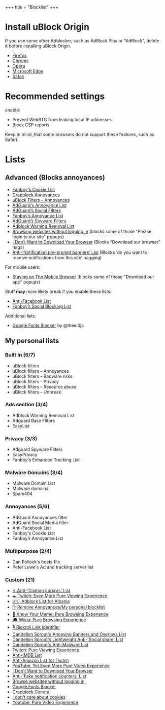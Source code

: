 +++
title = "Blocklist"
+++

# Install uBlock Origin

If you use some other Adblocker, such as AdBlock Plus or "AdBlock", delete it before installing uBlock Origin.

- [Firefox](https://addons.mozilla.org/en-US/firefox/addon/ublock-origin/)
- [Chrome](https://chrome.google.com/webstore/detail/ublock-origin/cjpalhdlnbpafiamejdnhcphjbkeiagm)
- [Opera](https://addons.opera.com/en/extensions/details/ublock/)
- [Microsoft Edge](https://www.microsoft.com/en-us/p/ublock-origin/9nblggh444l4?activetab=pivot%3Aoverviewtab)
- [Safari](https://safari-extensions.apple.com/details/?id=com.el1t.uBlock-3NU33NW2M3)

# Recommended settings

enable:

- Prevent WebRTC from leaking local IP addresses
- Block CSP reports

Keep in mind, that some browsers do not support these features, such as Safari.

# Lists

## Advanced (Blocks annoyances)

- [Fanboy's Cookie List](https://subscribe.adblockplus.org/?location=https://secure.fanboy.co.nz/fanboy-cookiemonster.txt&title=Fanboy's%20Cookie%20List)
- [Crapblock Annoyances](https://subscribe.adblockplus.org/?location=https://crapblock.theel0ja.info/crapblock-annoyances.txt?src=uborec-advanced&title=CrapBlock%20Annoyances&requiresLocation=https://crapblock.theel0ja.info/crapblock-annoyances.txt?src=uborec-advanced)
- [uBlock Filters - Annoyances](https://subscribe.adblockplus.org/?location=https://raw.githubusercontent.com/uBlockOrigin/uAssets/master/filters/annoyances.txt&title=uBlock%20filters%20–%20Annoyances)
- [AdGuard's Annoyance List](https://subscribe.adblockplus.org/?location=https://filters.adtidy.org/extension/ublock/filters/14.txt&title=AdGuard's%20Annoyance%20List)
- [AdGuard’s Social Filters](https://subscribe.adblockplus.org/?location=https://filters.adtidy.org/extension/ublock/filters/4.txt&title=AdGuard%27s%20Social%20Filters)
- [Fanboy’s Annoyance List](https://subscribe.adblockplus.org/?location=https://fanboy.co.nz/fanboy-annoyance.txt&title=Fanboy’s%20Annoyance%20List)
- [AdGuard’s Spyware Filters](https://subscribe.adblockplus.org/?location=https://filters.adtidy.org/extension/ublock/filters/3.txt&title=Adguard%20Spyware%20Filters)
- [Adblock Warning Removal List](https://subscribe.adblockplus.org/?location=https://easylist-downloads.adblockplus.org/antiadblockfilters.txt&title=Adblock%20Warning%20Removal%20List)
- [Browsing websites without logging in](https://subscribe.adblockplus.org/?location=https://raw.githubusercontent.com/DandelionSprout/adfilt/master/BrowseWebsitesWithoutLoggingIn.txt&title=Browse%20websites%20without%20logging%20in) (blocks some of those "Please login to our site" popups)
- [I Don’t Want to Download Your Browser](https://subscribe.adblockplus.org/?location=https://raw.githubusercontent.com/DandelionSprout/adfilt/master/I%20Don%27t%20Want%20to%20Download%20Your%20Browser.txt&title=I%20Don%27t%20Want%20to%20Download%20Your%20Browser) (Blocks “Download our browser” nags)
- [Anti-‘Notification pre-prompt banners’ List](https://subscribe.adblockplus.org/?location=https://raw.githubusercontent.com/DandelionSprout/adfilt/master/Anti-%27Notification%20pre-prompt%20banners%27%20List.txt&title=Anti-%27Notification%20pre-prompt%20banners%27%20List) (Blocks ‘do you want to receive notifications from this site’ nagging)

For mobile users:

- [Staying on The Mobile Browser](https://subscribe.adblockplus.org/?location=https%3A%2F%2Fraw.githubusercontent.com%2FDandelionSprout%2Fadfilt%2Fmaster%2Fstayingonbrowser%2FStaying%2520On%2520The%2520Phone%2520Browser&title=Staying%20On%20The%20Phone%20Browser) (blocks some of those "Download our app" popups)

Stuff **may** more likely break if you enable these lists:

- [Anti-Facebook List](https://subscribe.adblockplus.org/?location=https://fanboy.co.nz/fanboy-antifacebook.txt&title=Anti-Facebook%20List)
- [Fanboy’s Social Blocking List](https://subscribe.adblockplus.org/?location=https://fanboy.co.nz/fanboy-social.txt&title=Anti-Facebook%20List)

Additional lists:

- [Google Fonts Blocker](https://subscribe.adblockplus.org/?location=https://raw.githubusercontent.com/theel0ja/CrapBlock/master/block-googlefonts.txt&title=Google%20Fonts%20Blocker) by @theel0ja

## My personal lists

### Built in (6/7)

- uBlock filters
- uBlock filters – Annoyances
- uBlock filters – Badware risks
- uBlock filters – Privacy
- uBlock filters – Resource abuse
- uBlock filters – Unbreak

### Ads section (3/4)

- Adblock Warning Removal List
- Adguard Base Filters
- EasyList

### Privacy (3/3)

- Adguard Spyware Filters
- EasyPrivacy
- Fanboy's Enhanced Tracking List

### Malware Domains (3/4)

- Malware Domain List
- Malware domains
- Spam404

### Annoyances (5/6)

- AdGuard Annoyances filter
- AdGuard Social Media filter
- Anti-Facebook List
- Fanboy's Cookie List
- Fanboy’s Annoyance List

### Multipurpose (2/4)

- Dan Pollock's hosts file
- Peter Lowe's Ad and tracking server list

### Custom (21)

- [↖ Anti-'Custom cursors' List](https://subscribe.adblockplus.org/?location=https://raw.githubusercontent.com/DandelionSprout/adfilt/master/Anti-'Custom%2520cursors'%2520List.txt&title=Anti-Custom%20Cursors%20List)
- [⏭ Twitch: Even More Pure Viewing Experience](https://subscribe.adblockplus.org/?location=https://raw.githubusercontent.com/DandelionSprout/adfilt/master/TwitchEvenMorePureViewingExperience.txt&title=Twitch:%20Even%20More%20Pure%20Viewing%20Experience)
- [🇦🇱 Adblock List for Albania](https://subscribe.adblockplus.org/?location=https://raw.githubusercontent.com/AnXh3L0/blocklist/master/albanian-easylist-addition/Albania.txt&title=Albanian%20Blocklist)
- [✋ Remove Annoyances/My personal blocklist](https://subscribe.adblockplus.org/?location=https://raw.githubusercontent.com/AnXh3L0/blocklist/master/personal.txt&title=Remove%20Annoyances)
- [🍿 Know Your Meme: Pure Browsing Experience](https://subscribe.adblockplus.org/?location=https://raw.githubusercontent.com/DandelionSprout/adfilt/master/KnowYourMemePureBrowsingExperience.txt&title=Know%20Your%20Meme:%20Pure%20Browsing%20Experience)
- [🎓 Wikia: Pure Browsing Experience](https://subscribe.adblockplus.org/?location=https://raw.githubusercontent.com/DandelionSprout/adfilt/master/WikiaPureBrowsingExperience.txt&title=Wikia:%20Pure%20Browsing%20Experience)
- [🎙 Rickroll Link Identifier](https://subscribe.adblockplus.org/?location=https://raw.githubusercontent.com/DandelionSprout/adfilt/master/RickrollLinkIdentifier.txt&title=Rickroll%20Link%20Identifier)
- [Dandelion Sprout's Annoying Banners and Overlays List](https://subscribe.adblockplus.org/?location=https://raw.githubusercontent.com/DandelionSprout/adfilt/master/AnnoyingBannersAndOverlays.txt&title=Dandelion%20Sprout's%20Annoying%20Banners%20and%20Overlays%20List)
- [Dandelion Sprout's Lightweight Anti-'Social share' List](https://subscribe.adblockplus.org/?location=https://raw.githubusercontent.com/DandelionSprout/adfilt/master/SocialShareList.txt&title=Dandelion%20Sprout's%20Lightweight%20Anti-'Social%20share'%20List)
- [Dandelion Sprout's Anti-Malware List​](https://subscribe.adblockplus.org/?location=https://raw.githubusercontent.com/DandelionSprout/adfilt/master/Dandelion%2520Sprout's%2520Anti-Malware%2520List.txt&title=Dandelion%20Sprout's%20Anti-Malware%20List​)
- [Twitch: Pure Viewing Experience](https://subscribe.adblockplus.org/?location=https://raw.githubusercontent.com/DandelionSprout/adfilt/master/TwitchPureViewingExperience.txt&title=Twitch:%20Pure%20Viewing%20Experience)
- [Anti-IMDB List](https://subscribe.adblockplus.org/?location=https://raw.githubusercontent.com/DandelionSprout/adfilt/master/Anti-IMDB%20List.txt&title=Anti-IMDB%20List)
- [Anti-Amazon List for Twitch​](https://subscribe.adblockplus.org/?location=https://raw.githubusercontent.com/DandelionSprout/adfilt/master/AntiAmazonListForTwitch.txt&title=Anti-Amazon%20List%20for%20Twitch​)
- [YouTube: Yet Even More Pure Video Experience](https://subscribe.adblockplus.org/?location=https://raw.githubusercontent.com/DandelionSprout/adfilt/master/YouTubeYetEvenMorePureVideoExperience.txt&title=YouTube:%20Yet%20Even%20More%20Pure%20Video%20Experience)
- [I Don't Want to Download Your Browser](https://subscribe.adblockplus.org/?location=https://raw.githubusercontent.com/DandelionSprout/adfilt/master/I%20Don't%20Want%20to%20Download%20Your%20Browser.txt&title=I%20Don't%20Want%20to%20Download%20Your%20Browser)
- [Anti-'Fake notification counters' List​](https://subscribe.adblockplus.org/?location=https://raw.githubusercontent.com/DandelionSprout/adfilt/master/Android%2520Scum%2520Class%2520%25E2%2580%2594%2520Fake%2520notification%2520counters.txt)
- [Browse websites without logging in](https://subscribe.adblockplus.org/?location=https://raw.githubusercontent.com/DandelionSprout/adfilt/master/BrowseWebsitesWithoutLoggingIn.txt&title=Browse%20websites%20without%20logging%20in)
- [Google Fonts Blocker](https://subscribe.adblockplus.org/?location=https://raw.githubusercontent.com/theel0ja/CrapBlock/master/block-googlefonts.txt&title=Google%20Fonts%20Blocker)
- [Crapblock General](https://subscribe.adblockplus.org/?location=https://raw.githubusercontent.com/theel0ja/CrapBlock/master/crapblock-annoyances.txt&title=Crapblock%20General)
- [I don't care about cookies](https://subscribe.adblockplus.org/?location=https://www.i-dont-care-about-cookies.eu/abp/&title=I%20don't%20care%20about%20cookies)
- [Youtube: Pure Video Experience](https://subscribe.adblockplus.org/?location=https://easylist-downloads.adblockplus.org/yt_annoyances_full.txt&title=Youtube:%20Pure%20Video%20Experience)
